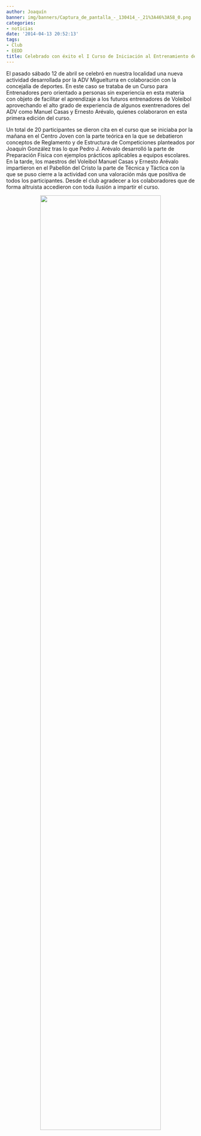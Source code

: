 ```yaml
---
author: Joaquín
banner: img/banners/Captura_de_pantalla_-_130414_-_21%3A46%3A58_0.png
categories:
- noticias
date: '2014-04-13 20:52:13'
tags:
- Club
- EEDD
title: Celebrado con éxito el I Curso de Iniciación al Entrenamiento de Voleibol
---
```


El pasado sábado 12 de abril se celebró en nuestra localidad una nueva actividad desarrollada por la ADV Miguelturra en colaboración con la concejalía de deportes. En este caso se trataba de un Curso para Entrenadores pero orientado a personas sin experiencia en esta materia con objeto de facilitar el aprendizaje a los futuros entrenadores de Voleibol aprovechando el alto grado de experiencia de algunos exentrenadores del ADV como Manuel Casas y Ernesto Arévalo, quienes colaboraron en esta primera edición del curso.

Un total de 20 participantes se dieron cita en el curso que se iniciaba por la mañana en el Centro Joven con la parte teórica en la que se debatieron conceptos de Reglamento y de Estructura de Competiciones planteados por Joaquín González tras lo que Pedro J. Arévalo desarrolló la parte de Preparación Física con ejemplos prácticos aplicables a equipos escolares. En la tarde, los maestros del Voleibol Manuel Casas y Ernesto Arévalo impartieron en el Pabellón del Cristo la parte de Técnica y Táctica con la que se puso cierre a la actividad con una valoración más que positiva de todos los participantes. Desde el club agradecer a los colaboradores que de forma altruista accedieron con toda ilusión a impartir el curso.

<center>
<a target="_new" href="http://www.advmiguelturra.org/img/banners/Captura%20de%20pantalla%20-%20130414%20-%2021%3A46%3A58_0.png"> 
<img width="80%" align="center" src="http://www.advmiguelturra.org/img/banners/Captura%20de%20pantalla%20-%20130414%20-%2021%3A46%3A58_0.png"/> </a>
</center>


